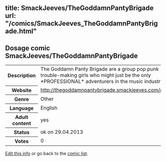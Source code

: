 title: SmackJeeves/TheGoddamnPantyBrigade
url: "/comics/SmackJeeves_TheGoddamnPantyBrigade.html"
---
Dosage comic SmackJeeves/TheGoddamnPantyBrigade
-----------------------------------------

<p id="msg"></p>
<script type="text/javascript">
if (window.location.search === '?edit_info_mail=sent_ok') {
  var elem = document.getElementById("msg");
  elem.innerHTML = 'Edited information sucessfully sent.';
  elem.className = 'ok';
}
</script>
<table class="comicinfo">
<tr>
<th>Description</th><td>The Goddamn Panty Brigade are a group pop punk trouble-making girls who might just be the only *PROFESSIONAL* adventurers in the music industry.</td>
</tr>
<tr>
<th>Website</th><td><a href="http://thegoddamnpantybrigade.smackjeeves.com/comics/">http://thegoddamnpantybrigade.smackjeeves.com/comics/</a></td>
</tr>
<tr>
<th>Genre</th><td>Other</td>
</tr>
<tr>
<th>Language</th><td>English</td>
</tr>
<tr>
<th>Adult content</th><td>yes</td>
</tr>
<tr>
<th>Status</th><td>ok on 29.04.2013</td>
</tr>
<tr>
<th>Votes</th><td>0</td>
</tr>
</table>

[Edit this info](SmackJeeves_TheGoddamnPantyBrigade_edit.html) or go back to the [comic list](../comic-index.html).
